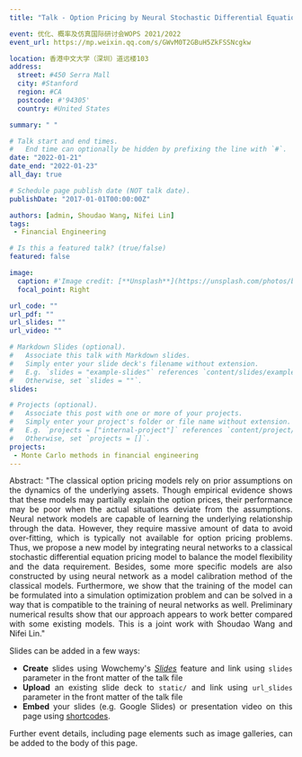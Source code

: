 ```yaml
---
title: "Talk - Option Pricing by Neural Stochastic Differential Equations: A Simulation Optimization Approach"

event: 优化、概率及仿真国际研讨会WOPS 2021/2022
event_url: https://mp.weixin.qq.com/s/GWvM0T2GBuH5ZkFSSNcgkw

location: 香港中文大学（深圳）道远楼103
address:
  street: #450 Serra Mall
  city: #Stanford
  region: #CA
  postcode: #'94305'
  country: #United States

summary: " "

# Talk start and end times.
#   End time can optionally be hidden by prefixing the line with `#`.
date: "2022-01-21"
date_end: "2022-01-23"
all_day: true

# Schedule page publish date (NOT talk date).
publishDate: "2017-01-01T00:00:00Z"

authors: [admin, Shoudao Wang, Nifei Lin]
tags:
 - Financial Engineering

# Is this a featured talk? (true/false)
featured: false

image:
  caption: #'Image credit: [**Unsplash**](https://unsplash.com/photos/bzdhc5b3Bxs)'
  focal_point: Right

url_code: ""
url_pdf: ""
url_slides: ""
url_video: ""

# Markdown Slides (optional).
#   Associate this talk with Markdown slides.
#   Simply enter your slide deck's filename without extension.
#   E.g. `slides = "example-slides"` references `content/slides/example-slides.md`.
#   Otherwise, set `slides = ""`.
slides:

# Projects (optional).
#   Associate this post with one or more of your projects.
#   Simply enter your project's folder or file name without extension.
#   E.g. `projects = ["internal-project"]` references `content/project/deep-learning/index.md`.
#   Otherwise, set `projects = []`.
projects:
 - Monte Carlo methods in financial engineering
---
```


<DIV align="justify">

Abstract: "The classical option pricing models rely on prior assumptions on the dynamics of the underlying assets. Though empirical evidence shows that these models may partially explain the option prices, their performance may be poor when the actual situations deviate from the assumptions. Neural network models are capable of learning the underlying relationship through the data. However, they require massive amount of data to avoid over-fitting, which is typically not available for option pricing problems. Thus, we propose a new model by integrating neural networks to a classical stochastic differential equation pricing model to balance the model flexibility and the data requirement. Besides, some more specific models are also constructed by using neural network as a model calibration method of the classical models. Furthermore, we show that the training of the model can be formulated into a simulation optimization problem and can be solved in a way that is compatible to the training of neural networks as well. Preliminary numerical results show that our approach appears to work better compared with some existing models. This is a joint work with Shoudao Wang and Nifei Lin."


Slides can be added in a few ways:

- **Create** slides using Wowchemy's [*Slides*](https://wowchemy.com/docs/managing-content/#create-slides) feature and link using `slides` parameter in the front matter of the talk file
- **Upload** an existing slide deck to `static/` and link using `url_slides` parameter in the front matter of the talk file
- **Embed** your slides (e.g. Google Slides) or presentation video on this page using [shortcodes](https://wowchemy.com/docs/writing-markdown-latex/).

Further event details, including page elements such as image galleries, can be added to the body of this page.

</DIV>
